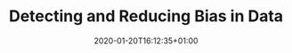 ﻿---
# Documentation: https://sourcethemes.com/academic/docs/managing-content/

title: "Detecting and Reducing Bias in Data"
summary: "Currently, in contrast to shallow models exploited in the past, most deep learning systems extract features automatically, and to do that, they tend to rely on a huge amount of labeled data. Whereas the quality of dataset used to train neural networks has a huge impact on the models’ performance, those datasets are often noisy, biased and sometimes even contain incorrectly labeled samples. Moreover, deep neural networks (DNNs) are black-box models that usually have tens of layers with millions of parameters, and very complex latent space, which make their decisions very hard to interpret. Such fragile models are increasingly used to solve very sensitive and critical tasks. Therefore, the demand for a clear reasoning and correct decision is very high, especially when DNNs are used in transportation (autonomous cars), in healthcare, for legal systems, finances, and military. 
To address those challenges the project aims to develop methods of Explainable Artificial Intelligence (XAI) which might help to uncover and reduce the problem of bias in data. The project involves investigation and integration of explainability into new and existing Artificial Intelligence systems, and mostly focuses on Deep Neural Networks in the field of Computer Vision. One of the ways of categorizing XAI methods is to divide them into local and global explanations. Local analysis aims to explain a single prediction of a model, whereas a global one tries to explain how the whole model works in general. The project aims to develop novel methods of both local and global explainability to help explain deep neural network-based systems in order to justify them, to control their reasoning process, and to discover new knowledge."
authors: [Agnieszka Mikołajczyk]
tags: [explainable AI, Deep Learning]
categories: []
date: 2020-01-20T16:12:35+01:00

# Optional external URL for project (replaces project detail page).
external_link: ""

# Featured image
# To use, add an image named `featured.jpg/png` to your page's folder.
# Focal points: Smart, Center, TopLeft, Top, TopRight, Left, Right, BottomLeft, Bottom, BottomRight.
image:
  caption: ""
  focal_point: ""
  preview_only: false

# Custom links (optional).
#   Uncomment and edit lines below to show custom links.
# links:
# - name: Follow
#   url: https://twitter.com
#   icon_pack: fab
#   icon: twitter

url_code: ""
url_pdf: ""
url_slides: ""
url_video: ""

# Slides (optional).
#   Associate this project with Markdown slides.
#   Simply enter your slide deck's filename without extension.
#   E.g. `slides = "example-slides"` references `content/slides/example-slides.md`.
#   Otherwise, set `slides = ""`.
slides: ""
---
